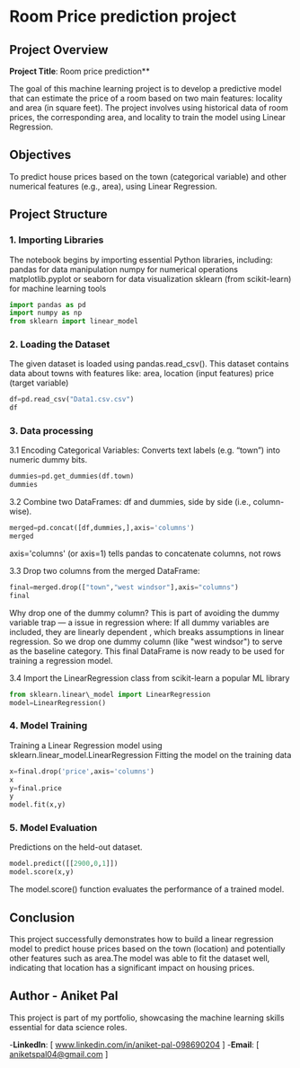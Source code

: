# Room Price prediction project

## Project Overview 

**Project Title**: Room price prediction**

The goal of this machine learning project is to develop a predictive model that can estimate the price of a room based on two main features: locality and area (in square feet). The project involves using historical data of room prices, the corresponding area, and locality to train the model using Linear Regression.

## Objectives
To predict house prices based on the town (categorical variable) and other numerical features (e.g., area), using Linear Regression.

## Project Structure

### 1. Importing Libraries
The notebook begins by importing essential Python libraries, including:
pandas for data manipulation
numpy for numerical operations
matplotlib.pyplot or seaborn for data visualization
sklearn (from scikit-learn) for machine learning tools
```python
import pandas as pd
import numpy as np
from sklearn import linear_model
```

### 2. Loading the Dataset
The given dataset is loaded using pandas.read_csv(). This dataset contains data about towns with features like:
area, location (input features)
price (target variable)
```python
df=pd.read_csv("Data1.csv.csv")
df
```

### 3. Data processing
3.1 Encoding Categorical Variables:
Converts text labels (e.g. “town”) into numeric dummy bits.
```python
dummies=pd.get_dummies(df.town)
dummies
```
3.2 Combine two DataFrames: df and dummies, side by side (i.e., column-wise).
```python
merged=pd.concat([df,dummies,],axis='columns')
merged
```
axis='columns' (or axis=1) tells pandas to concatenate columns, not rows

3.3 Drop two columns from the merged DataFrame:
```python
final=merged.drop(["town","west windsor"],axis="columns")
final
```
Why drop one of the dummy column?
This is part of avoiding the dummy variable trap — a issue in regression where:
If all dummy variables are included, they are linearly dependent , which breaks assumptions in linear regression.
So we drop one dummy column (like "west windsor") to serve as the baseline category.
This final DataFrame is now ready to be used for training a regression model.

3.4 Import the LinearRegression class from scikit-learn a popular ML library
```python
from sklearn.linear\_model import LinearRegression
model=LinearRegression()
```

### 4. Model Training
Training a Linear Regression model using sklearn.linear_model.LinearRegression
Fitting the model on the training data
```python
x=final.drop('price',axis='columns')
x
y=final.price
y
model.fit(x,y)
```

### 5. Model Evaluation
Predictions on the held-out dataset.
```python
model.predict([[2900,0,1]])
model.score(x,y)
```
The model.score() function evaluates the performance of a trained model.

## Conclusion
This project successfully demonstrates how to build a linear regression model to predict house prices based on the town (location) and potentially other features such as area.The model was able to fit the dataset well, indicating that location has a significant impact on housing prices. 

## Author - Aniket Pal
This project is part of my portfolio, showcasing the machine learning skills essential for data science roles.

-**LinkedIn**: [ www.linkedin.com/in/aniket-pal-098690204 ]
-**Email**: [ aniketspal04@gmail.com ]









